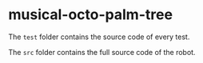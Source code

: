 # musical-octo-palm-tree

The `test` folder contains the source code of every test.

The `src` folder contains the full source code of the robot.
